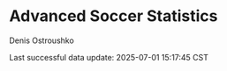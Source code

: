 # Advanced Soccer Statistics
Denis Ostroushko

<!-- gfm -->

Last successful data update: 2025-07-01 15:17:45 CST
